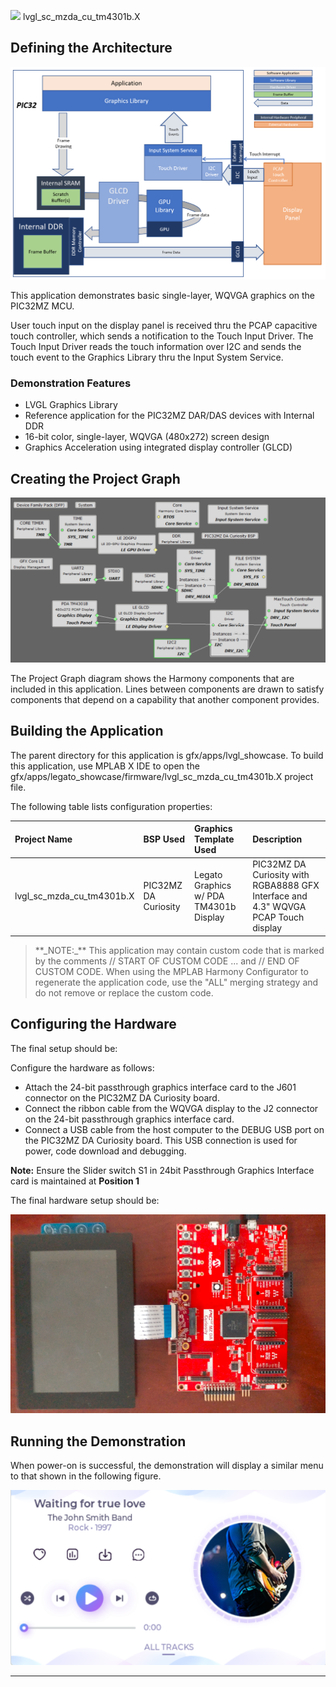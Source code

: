 
![](../../../../images/mhgs.png) lvgl\_sc\_mzda\_cu\_tm4301b.X

Defining the Architecture
-------------------------

![](../../../../images/legato_qs_mzda_cu_arch.png)

This application demonstrates basic single-layer, WQVGA graphics on the PIC32MZ MCU.

User touch input on the display panel is received thru the PCAP capacitive touch controller, which sends a notification to the Touch Input Driver. The Touch Input Driver reads the touch information over I2C and sends the touch event to the Graphics Library thru the Input System Service.

### Demonstration Features

-   LVGL Graphics Library
-   Reference application for the PIC32MZ DAR/DAS devices with Internal DDR
-   16-bit color, single-layer, WQVGA (480x272) screen design
-   Graphics Acceleration using integrated display controller (GLCD)

Creating the Project Graph
--------------------------

![](../../../../images/lvgl_sc_mzda_cu_wvga_pg.png)

The Project Graph diagram shows the Harmony components that are included in this application. Lines between components are drawn to satisfy components that depend on a capability that another component provides.

Building the Application
------------------------

The parent directory for this application is gfx/apps/lvgl\_showcase. To build this application, use MPLAB X IDE to open the gfx/apps/legato\_showcase/firmware/lvgl\_sc\_mzda\_cu\_tm4301b.X project file.

The following table lists configuration properties:

|Project Name|BSP Used|Graphics Template Used|Description|
|:-----------|:-------|:---------------------|:----------|
|lvgl\_sc\_mzda\_cu\_tm4301b.X|PIC32MZ DA Curiosity|Legato Graphics w/ PDA TM4301b Display|PIC32MZ DA Curiosity with RGBA8888 GFX Interface and 4.3" WQVGA PCAP Touch display|

> \*\*\_NOTE:\_\*\* This application may contain custom code that is marked by the comments // START OF CUSTOM CODE ... and // END OF CUSTOM CODE. When using the MPLAB Harmony Configurator to regenerate the application code, use the "ALL" merging strategy and do not remove or replace the custom code.

Configuring the Hardware
------------------------

The final setup should be:

Configure the hardware as follows:

-   Attach the 24-bit passthrough graphics interface card to the J601 connector on the PIC32MZ DA Curiosity board.
-   Connect the ribbon cable from the WQVGA display to the J2 connector on the 24-bit passthrough graphics interface card.
-   Connect a USB cable from the host computer to the DEBUG USB port on the PIC32MZ DA Curiosity board. This USB connection is used for power, code download and debugging.

**Note:** Ensure the Slider switch S1 in 24bit Passthrough Graphics Interface card is maintained at **Position 1**

The final hardware setup should be:

![](../../../../images/legato_qs_mzda_cu_tm5000_conf1.png)

Running the Demonstration
-------------------------

When power-on is successful, the demonstration will display a similar menu to that shown in the following figure.

![](../../../../images/lvgl_showcase.png)

* * * * *
